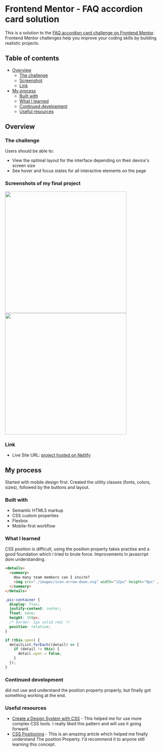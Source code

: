 # Frontend Mentor - FAQ accordion card solution

This is a solution to the [FAQ accordion card challenge on Frontend Mentor](https://www.frontendmentor.io/challenges/faq-accordion-card-XlyjD0Oam). Frontend Mentor challenges help you improve your coding skills by building realistic projects.

## Table of contents

- [Overview](#overview)
  - [The challenge](#the-challenge)
  - [Screenshot](#screenshots-of-my-final-project)
  - [Link](#link)
- [My process](#my-process)
  - [Built with](#built-with)
  - [What I learned](#what-i-learned)
  - [Continued development](#continued-development)
  - [Useful resources](#useful-resources)

## Overview

### The challenge

Users should be able to:

- View the optimal layout for the interface depending on their device's screen size
- See hover and focus states for all interactive elements on the page

### Screenshots of my final project

<span>
<img src="./assets/images/desktop-complete.png" height=400>
<img src="./assets/images/mobile-complete.png" height=400>
</span>

### Link

- Live Site URL: [project hosted on Netlify](https://earnest-caramel-359f0e.netlify.app)

## My process

Started with mobile design first. Created the utility classes (fonts, colors, sizes), followed by the buttons and layout.

### Built with

- Semantic HTML5 markup
- CSS custom properties
- Flexbox
- Mobile-first workflow

### What I learned

CSS position is difficult, using the position property takes practise and a good foundation which i tried to brute force. Improvements in javascript dom understanding.

```html
<details>
  <summary>
    How many team members can I invite?
    <img src="./images/icon-arrow-down.svg" width="12px" height="8px" />
  </summary>
</details>
```

```css
.pic-container {
  display: flex;
  justify-content: center;
  float: none;
  height: 150px;
  /* border: 1px solid red; */
  position: relative;
}
```

```js
if (this.open) {
  detailList.forEach((detail) => {
    if (detail != this) {
      detail.open = false;
    }
  });
}
```

### Continued development

did not use and understand the position property properly, but finally got something working at the end.

### Useful resources

- [Create a Design System with CSS](https://www.youtube.com/watch?v=lRaL-8qZ0mM) - This helped me for use more complex CSS tools. I really liked this pattern and will use it going forward.
- [CSS Positioning](https://www.w3schools.com/css/css_positioning.asp) - This is an amazing article which helped me finally understand The position Property. I'd recommend it to anyone still learning this concept.
